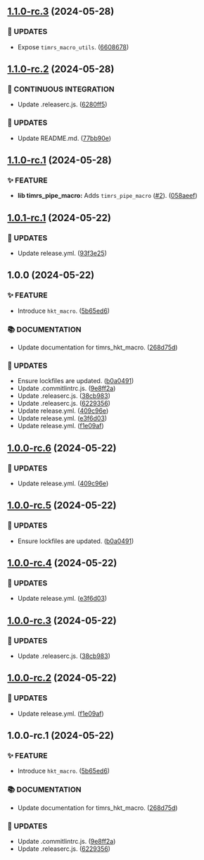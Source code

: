 ## [1.1.0-rc.3](https://github.com/DiCaius/Tim.rs/compare/v1.1.0-rc.2...v1.1.0-rc.3) (2024-05-28)


### :water_buffalo: UPDATES

* Expose `timrs_macro_utils`. ([6608678](https://github.com/DiCaius/Tim.rs/commit/6608678296fdd33fa74a5fb420b78b49e12963c3))

## [1.1.0-rc.2](https://github.com/DiCaius/Tim.rs/compare/v1.1.0-rc.1...v1.1.0-rc.2) (2024-05-28)


### :vertical_traffic_light: CONTINUOUS INTEGRATION

* Update .releaserc.js. ([6280ff5](https://github.com/DiCaius/Tim.rs/commit/6280ff5a36ca2af1cf3af61d025e348bb463c6d8))


### :water_buffalo: UPDATES

* Update README.md. ([77bb90e](https://github.com/DiCaius/Tim.rs/commit/77bb90e078660369d07401208cbc8af93dbbc673))

## [1.1.0-rc.1](https://github.com/DiCaius/Tim.rs/compare/v1.0.1-rc.1...v1.1.0-rc.1) (2024-05-28)


### :sparkles: FEATURE

* **lib timrs_pipe_macro:** Adds `timrs_pipe_macro` ([#2](https://github.com/DiCaius/Tim.rs/issues/2)). ([058aeef](https://github.com/DiCaius/Tim.rs/commit/058aeef48e16030a17c10609c7c478a6c4f08dc8))

## [1.0.1-rc.1](https://github.com/DiCaius/Tim.rs/compare/v1.0.0...v1.0.1-rc.1) (2024-05-22)


### :water_buffalo: UPDATES

* Update release.yml. ([93f3e25](https://github.com/DiCaius/Tim.rs/commit/93f3e257591cf794c40f69a6b888ea2f126aa46f))

## 1.0.0 (2024-05-22)


### :sparkles: FEATURE

* Introduce `hkt_macro`. ([5b65ed6](https://github.com/DiCaius/Tim.rs/commit/5b65ed68a32e8ddaacdb7cfbbddcdd7ebed7fcab))


### :books: DOCUMENTATION

* Update documentation for timrs_hkt_macro. ([268d75d](https://github.com/DiCaius/Tim.rs/commit/268d75dac3628c3258fb57ba8ce6b1348768970d))


### :water_buffalo: UPDATES

* Ensure lockfiles are updated. ([b0a0491](https://github.com/DiCaius/Tim.rs/commit/b0a04914b5849ad05d7ce29760fced581b6f6044))
* Update .commitlintrc.js. ([9e8ff2a](https://github.com/DiCaius/Tim.rs/commit/9e8ff2ab140f102757b3efb282fe8dd95861a38b))
* Update .releaserc.js. ([38cb983](https://github.com/DiCaius/Tim.rs/commit/38cb983e85754d464cf5b7a4feeea94493767a32))
* Update .releaserc.js. ([6229356](https://github.com/DiCaius/Tim.rs/commit/6229356c9b0f48d625e7223b21469eb3d930ce7b))
* Update release.yml. ([409c96e](https://github.com/DiCaius/Tim.rs/commit/409c96eeb74610788e78c2e955ef6821649d9642))
* Update release.yml. ([e3f6d03](https://github.com/DiCaius/Tim.rs/commit/e3f6d038df128ee15b6a1979d24136ffec4e436d))
* Update release.yml. ([f1e09af](https://github.com/DiCaius/Tim.rs/commit/f1e09af8ae298123bad1dbc43c129503396e6e41))

## [1.0.0-rc.6](https://github.com/DiCaius/Tim.rs/compare/v1.0.0-rc.5...v1.0.0-rc.6) (2024-05-22)


### :water_buffalo: UPDATES

* Update release.yml. ([409c96e](https://github.com/DiCaius/Tim.rs/commit/409c96eeb74610788e78c2e955ef6821649d9642))

## [1.0.0-rc.5](https://github.com/DiCaius/Tim.rs/compare/v1.0.0-rc.4...v1.0.0-rc.5) (2024-05-22)


### :water_buffalo: UPDATES

* Ensure lockfiles are updated. ([b0a0491](https://github.com/DiCaius/Tim.rs/commit/b0a04914b5849ad05d7ce29760fced581b6f6044))

## [1.0.0-rc.4](https://github.com/DiCaius/Tim.rs/compare/v1.0.0-rc.3...v1.0.0-rc.4) (2024-05-22)


### :water_buffalo: UPDATES

* Update release.yml. ([e3f6d03](https://github.com/DiCaius/Tim.rs/commit/e3f6d038df128ee15b6a1979d24136ffec4e436d))

## [1.0.0-rc.3](https://github.com/DiCaius/Tim.rs/compare/v1.0.0-rc.2...v1.0.0-rc.3) (2024-05-22)


### :water_buffalo: UPDATES

* Update .releaserc.js. ([38cb983](https://github.com/DiCaius/Tim.rs/commit/38cb983e85754d464cf5b7a4feeea94493767a32))

## [1.0.0-rc.2](https://github.com/DiCaius/Tim.rs/compare/v1.0.0-rc.1...v1.0.0-rc.2) (2024-05-22)


### :water_buffalo: UPDATES

* Update release.yml. ([f1e09af](https://github.com/DiCaius/Tim.rs/commit/f1e09af8ae298123bad1dbc43c129503396e6e41))

## 1.0.0-rc.1 (2024-05-22)


### :sparkles: FEATURE

* Introduce `hkt_macro`. ([5b65ed6](https://github.com/DiCaius/Tim.rs/commit/5b65ed68a32e8ddaacdb7cfbbddcdd7ebed7fcab))


### :books: DOCUMENTATION

* Update documentation for timrs_hkt_macro. ([268d75d](https://github.com/DiCaius/Tim.rs/commit/268d75dac3628c3258fb57ba8ce6b1348768970d))


### :water_buffalo: UPDATES

* Update .commitlintrc.js. ([9e8ff2a](https://github.com/DiCaius/Tim.rs/commit/9e8ff2ab140f102757b3efb282fe8dd95861a38b))
* Update .releaserc.js. ([6229356](https://github.com/DiCaius/Tim.rs/commit/6229356c9b0f48d625e7223b21469eb3d930ce7b))
